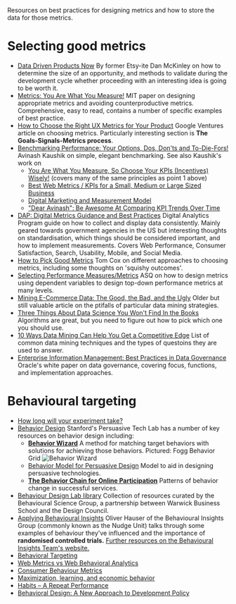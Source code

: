 Resources on best practices for designing metrics and how to store the data for those metrics.

# Selecting good metrics
* [Data Driven Products Now](http://mcfunley.com/data-driven-products-now) By former Etsy-ite Dan McKinley on how to determine the size of an opportunity, and methods to validate during the development cycle whether proceeding with an interesting idea is going to be worth it.
* [Metrics: You Are What You Measure!](http://www.mit.edu/~hauser/Papers/Hauser-Katz%20Measure%2004-98.pdf) MIT paper on designing appropriate metrics and avoiding counterproductive metrics.  Comprehensive, easy to read, contains a number of specific examples of best practice.
* [How to Choose the Right UX Metrics for Your Product](https://www.gv.com/lib/how-to-choose-the-right-ux-metrics-for-your-product)  Google Ventures article on choosing metrics.  Particularly interesting section is **The Goals-Signals-Metrics process**.  
* [Benchmarking Performance: Your Options, Dos, Don'ts and To-Die-Fors!](http://www.kaushik.net/avinash/benchmarking-digital-analytics-performance-metrics/) Avinash Kaushik on simple, elegant benchmarking.  See also Kaushik's work on
    * [You Are What You Measure, So Choose Your KPIs (Incentives) Wisely!](http://www.kaushik.net/avinash/measure-choose-smarter-kpis-incentives/) (covers many of the same principles as point 1 above)
    * [	 Best Web Metrics / KPIs for a Small, Medium or Large Sized Business](http://www.kaushik.net/avinash/best-web-metrics-kpis-small-medium-large-business/)
    * [Digital Marketing and Measurement Model](http://www.kaushik.net/avinash/digital-marketing-and-measurement-model/)
    * ["Dear Avinash": Be Awesome At Comparing KPI Trends Over Time](http://www.kaushik.net/avinash/dear-avinash-awesome-comparing-kpi-trends-time/)
* [DAP: Digital Metrics Guidance and Best Practices](http://www.digitalgov.gov/services/dap/dap-digital-metrics-guidance-and-best-practices/)  Digital Analytics Program guide on how to collect and display data consistently. Mainly geared towards government agencies in the US but interesting thoughts on standardisation, which things should be considered important, and how to implement measurements. Covers Web Performance, Consumer Satisfaction, Search, Usability, Mobile, and Social Media.
* [How to Pick Good Metrics](http://tomonleadership.com/2012/08/15/how-to-pick-good-metrics/) Tom Cox on different approaches to choosing metrics, including some thoughts on 'squishy outcomes'.
* [Selecting Performance Measures/Metrics](http://asq.org/learn-about-quality/metrics/overview/selecting-metrics-tutorial.html) ASQ on how to design metrics using dependent variables to design top-down performance metrics at many levels.
* [Mining E-Commerce Data: The Good, the Bad, and the Ugly](http://ai.stanford.edu/~ronnyk/goodBadUglyKDDItrack.pdf) Older but still valuable article on the ptifalls of particular data mining strategies.
* [Three Things About Data Science You Won't Find In the Books](http://blog.mikiobraun.de/2015/03/three-things-about-data-science.html) Algorithms are great, but you need to figure out how to pick which one you should use.
* [ 10 Ways Data Mining Can Help You Get a Competitive Edge](https://blog.kissmetrics.com/data-mining/) List of common data mining techniques and the types of questoins they are used to answer.
* [Enterprise Information Management: Best Practices in Data Governance](http://www.oracle.com/technetwork/articles/entarch/oea-best-practices-data-gov-400760.pdf) Oracle's white paper on data governance, covering focus, functions, and implementation approaches.
# Behavioural targeting
* [How long will your experiment take?](http://www.experimentcalculator.com/#lift=5&conversion=45&confidence=70&visits=165&percentage=30&power=80)
* [Behavior Design](http://captology.stanford.edu/projects/behaviordesign.html) Stanford's Persuasive Tech Lab has a number of key resources on behavior design including:
    * **[Behavior Wizard](http://captology.stanford.edu/projects/behavior-wizard-2.html)** A method for matching target behaviors with solutions for achieving those behaviors. Pictured: Fogg Behavior Grid ![Behavior Wizard](http://captology.stanford.edu/wp-content/uploads/2010/12/project_grid450.gif)
    * [Behavior Model for Persuasive Design](http://www.bjfogg.com/fbm_files/page4_1.pdf) Model to aid in designing persuasive technologies.
    * **[The Behavior Chain for Online Participation](http://research.nokia.com/sites/default/files/Fogg%20&%20Eckles%202007.pdf)**  Patterns of behavior change in successful services.
* [Behaviour Design Lab library](http://www.behaviouraldesignlab.org/library/) Collection of resources curated by the Behavioural Science Group, a partnership between Warwick Business School and the Design Council.
* [Applying Behavioural Insights](https://www.dropbox.com/s/6fauekpbnzmoea2/BIT%2B-%2BThink.%2BDrink.%2BDo.pdf?dl=0) Oliver Hauser of the Behavioural Insights Group (commonly known as the Nudge Unit) talks through some examples of behaviour they've influenced and the importance of **randomised controlled trials.**  [Further resources on the Behavioural Insights Team's website.](http://www.behaviouralinsights.co.uk/)
* [Behavioral Targeting](http://www.springmetrics.com/behavioral-targeting/)
* [Web Metrics vs Web Behavioral Analytics](http://www.slideshare.net/Alterian/metrics-vs-behavioral-analytics-and-why-you-need-to-know-the-difference)
* [Consumer Behaviour Metrics](http://www.authorstream.com/Presentation/vivek.hs-1243036-consumer-behaviour-metrics/)
* [ Maximization, learning, and economic behavior](http://www.behaviouraldesignlab.org/latestpapers/maximization-learning-economic-behavior/)
* [Habits – A Repeat Performance](http://www.behaviouraldesignlab.org/latestpapers/habits-repeat-performance/)
* [Behavioral Design: A New Approach to Development Policy](http://www.cgdev.org/files/1426679_file_Datta_Mullainathan_Behavioral_Design.pdf)
